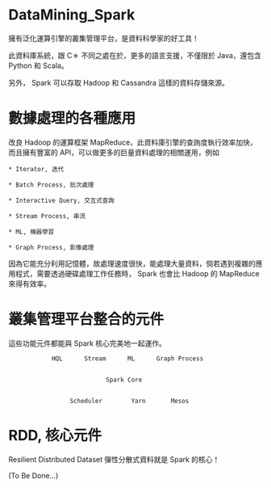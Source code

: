 # DataMining_Spark
擁有泛化運算引擎的叢集管理平台，是資料科學家的好工具！

此資料庫系統，跟 C＊ 不同之處在於，更多的語言支援，不僅限於 Java，還包含 Python 和 Scala。

另外， Spark 可以存取 Hadoop 和 Cassandra 這樣的資料存儲來源。

# 數據處理的各種應用

改良 Hadoop 的運算框架 MapReduce，此資料庫引擎的查詢度執行效率加快，而且擁有豐富的 API，可以做更多的巨量資料處理的相關運用，例如 

    * Iterator, 迭代

    * Batch Process, 批次處理

    * Interactive Query, 交互式查詢

    * Stream Process, 串流

    * ML, 機器學習

    * Graph Process, 影像處理

因為它能充分利用記憶體，故處理速度很快，能處理大量資料，倘若遇到複雜的應用程式，需要透過硬碟處理工作任務時， Spark 也會比 Hadoop 的 MapReduce 來得有效率。

# 叢集管理平台整合的元件


這些功能元件都能與 Spark 核心完美地一起運作。


                HQL      Stream      ML      Graph Process


                               Spark Core


                     Scheduler        Yarn       Mesos

# RDD, 核心元件

Resilient Distributed Dataset 彈性分散式資料就是 Spark 的核心！



(To Be Done...)
